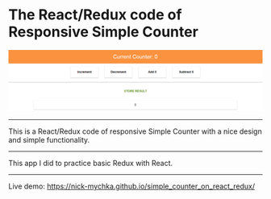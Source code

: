 # The React/Redux code of Responsive Simple Counter
![cover for app](https://github.com/nick-mychka/simple_counter_on_react_redux_code/blob/master/cover_counter.png "Cover of simple counter")

* * *
This is a React/Redux code of responsive Simple Counter with a nice design and simple functionality.
- - -
This app I did to practice basic Redux with React. 
- - -
Live demo: https://nick-mychka.github.io/simple_counter_on_react_redux/
